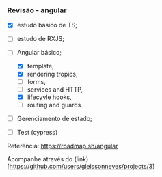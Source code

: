 ### Revisão - angular

- [x] estudo básico de TS;
- [ ] estudo de RXJS;
- [ ] Angular básico;
   - [x] template,
   - [x] rendering tropics,
   - [ ] forms,
   - [ ] services and HTTP,
   - [x] lifecyvle hooks,
   - [ ] routing and guards
- [ ] Gerenciamento de estado;
- [ ] Test (cypress)


Referência: https://roadmap.sh/angular


Acompanhe através do (link)[https://github.com/users/gleissonneves/projects/3]